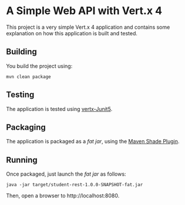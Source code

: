 # A Simple Web API with Vert.x 4

This project is a very simple Vert.x 4 application and contains some explanation on how this application is built
and tested.

## Building

You build the project using:

```
mvn clean package
```

## Testing

The application is tested using [vertx-Junit5](https://vertx.io/docs/vertx-junit5/java/).

## Packaging

The application is packaged as a _fat jar_, using the
[Maven Shade Plugin](https://maven.apache.org/plugins/maven-shade-plugin/).

## Running

Once packaged, just launch the _fat jar_ as follows:

```
java -jar target/student-rest-1.0.0-SNAPSHOT-fat.jar
```

Then, open a browser to http://localhost:8080.

